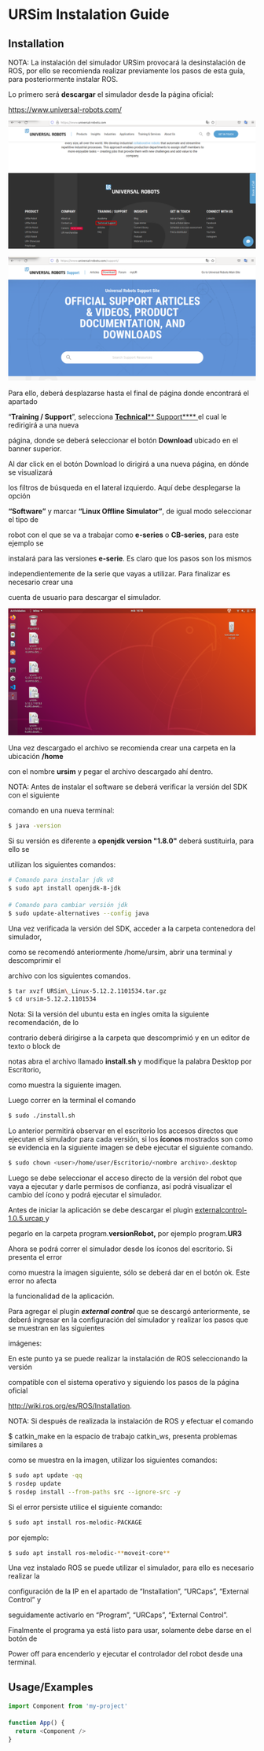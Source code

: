 
# URSim Instalation Guide

    
## Installation


NOTA: La instalación del simulador URSim provocará la desinstalación de ROS, por ello
se recomienda realizar previamente los pasos de esta guía, para posteriormente instalar ROS.

Lo primero será **descargar** el simulador desde la página oficial:

<https://www.universal-robots.com/>

![App Screenshot](https://github.com/sebas775/URSimManual/blob/main/Imaganes/image9.png)

![App Screenshot](https://github.com/sebas775/URSimManual/blob/main/Imaganes/image1.png)



Para ello, deberá desplazarse hasta el final de página donde encontrará el apartado

“**Training / Support**”, selecciona [**Technical**](https://www.universal-robots.com/support/)[** ](https://www.universal-robots.com/support/)[Support**](https://www.universal-robots.com/support/)[** ](https://www.universal-robots.com/support/)el cual le redirigirá a una nueva

página, donde se deberá seleccionar el botón **Download** ubicado en el banner superior.





Al dar click en el botón Download lo dirigirá a una nueva página, en dónde se visualizará

los filtros de búsqueda en el lateral izquierdo. Aquí debe desplegarse la opción

**“Software”** y marcar **“Linux Offline Simulator”**, de igual modo seleccionar el tipo de

robot con el que se va a trabajar como **e-series** o **CB-series**, para este ejemplo se

instalará para las versiones **e-serie**. Es claro que los pasos son los mismos

independientemente de la serie que vayas a utilizar. Para finalizar es necesario crear una

cuenta de usuario para descargar el simulador.

![App Screenshot](https://github.com/sebas775/URSimManual/blob/main/Imaganes/image3.png)





Una vez descargado el archivo se recomienda crear una carpeta en la ubicación **/home**

con el nombre **ursim** y pegar el archivo descargado ahí dentro.





NOTA: Antes de instalar el software se deberá verificar la versión del SDK con el siguiente

comando en una nueva terminal:

```bash
$ java -version
```


Si su versión es diferente a **openjdk version "1.8.0"** deberá sustituirla, para ello se

utilizan los siguientes comandos:


```bash
# Comando para instalar jdk v8
$ sudo apt install openjdk-8-jdk

# Comando para cambiar versión jdk
$ sudo update-alternatives --config java 
```

Una vez verificada la versión del SDK, acceder a la carpeta contenedora del simulador,

como se recomendó anteriormente /home/ursim, abrir una terminal y descomprimir el

archivo con los siguientes comandos.



```bash
$ tar xvzf URSim\_Linux-5.12.2.1101534.tar.gz
$ cd ursim-5.12.2.1101534
```



Nota: Si la versión del ubuntu esta en ingles omita la siguiente recomendación, de lo

contrario deberá dirigirse a la carpeta que descomprimió y en un editor de texto o block de

notas abra el archivo llamado **install.sh** y modifique la palabra Desktop por Escritorio,

como muestra la siguiente imagen.

Luego correr en la terminal el comando

```bash
$ sudo ./install.sh
```

Lo anterior permitirá observar en el escritorio los accesos directos que ejecutan el
simulador para cada versión, si los **íconos** mostrados son como se evidencia en la
siguiente imagen se debe ejecutar el siguiente comando.

```bash
$ sudo chown <user>/home/user/Escritorio/<nombre archivo>.desktop

```




Luego se debe seleccionar el acceso directo de la versión del robot que vaya a ejecutar y
darle permisos de confianza, así podrá visualizar el cambio del ícono y podrá ejecutar el simulador.





Antes de iniciar la aplicación se debe descargar el plugin [externalcontrol-1.0.5.urcap](https://github.com/UniversalRobots/Universal_Robots_ExternalControl_URCap/releases/download/v1.0.5/externalcontrol-1.0.5.urcap)[ ](https://github.com/UniversalRobots/Universal_Robots_ExternalControl_URCap/releases/download/v1.0.5/externalcontrol-1.0.5.urcap)y

pegarlo en la carpeta program.**versionRobot,** por ejemplo program.**UR3**





Ahora se podrá correr el simulador desde los íconos del escritorio. Si presenta el error

como muestra la imagen siguiente, sólo se deberá dar en el botón ok. Este error no afecta

la funcionalidad de la aplicación.

Para agregar el plugin ***external control*** que se descargó anteriormente, se deberá ingresar
en la configuración del simulador y realizar los pasos que se muestran en las siguientes

imágenes:









En este punto ya se puede realizar la instalación de ROS seleccionando la versión

compatible con el sistema operativo y siguiendo los pasos de la página oficial

<http://wiki.ros.org/es/ROS/Installation>.

NOTA: Si después de realizada la instalación de ROS y efectuar el comando

$ catkin\_make en la espacio de trabajo catkin\_ws, presenta problemas similares a

como se muestra en la imagen, utilizar los siguientes comandos:


```bash
$ sudo apt update -qq
$ rosdep update
$ rosdep install --from-paths src --ignore-src -y
```



Si el error persiste utilice el siguiente comando:


```bash
$ sudo apt install ros-melodic-PACKAGE
```
por ejemplo:

```bash
$ sudo apt install ros-melodic-**moveit-core**
```

Una vez instalado ROS se puede utilizar el simulador, para ello es necesario realizar la

configuración de la IP en el apartado de “Installation”, “URCaps”, “External Control” y

seguidamente activarlo en “Program”, “URCaps”, “External Control”.





Finalmente el programa ya está listo para usar, solamente debe darse en el botón de

Power off para encenderlo y ejecutar el controlador del robot desde una terminal.





## Usage/Examples

```javascript
import Component from 'my-project'

function App() {
  return <Component />
}
```


